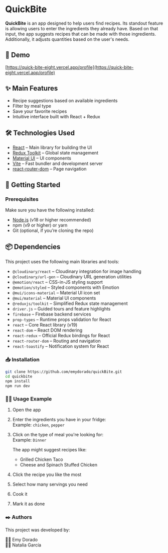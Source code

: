 # QuickBite 

**QuickBite** is an app designed to help users find recipes. Its standout feature is allowing users to enter the ingredients they already have. Based on that input, the app suggests recipes that can be made with those ingredients. Additionally, it adjusts quantities based on the user's needs.

## 🚀 Demo

[https://quick-bite-eight.vercel.app/profile](https://quick-bite-eight.vercel.app/profile)

## ✨ Main Features

- Recipe suggestions based on available ingredients  
- Filter by meal type  
- Save your favorite recipes  
- Intuitive interface built with React + Redux  

## 🛠️ Technologies Used

- [React](https://reactjs.org/) – Main library for building the UI  
- [Redux Toolkit](https://redux-toolkit.js.org/) – Global state management  
- [Material UI](https://mui.com/) – UI components  
- [Vite](https://vitejs.dev/) – Fast bundler and development server  
- [react-router-dom](https://reactrouter.com/) – Page navigation  

## 🚧 Getting Started

### Prerequisites

Make sure you have the following installed:

- [Node.js](https://nodejs.org/) (v18 or higher recommended)  
- npm (v9 or higher) or yarn  
- Git (optional, if you’re cloning the repo)

## 📦 Dependencies

This project uses the following main libraries and tools:

- `@cloudinary/react` – Cloudinary integration for image handling  
- `@cloudinary/url-gen` – Cloudinary URL generation utilities  
- `@emotion/react` – CSS-in-JS styling support  
- `@emotion/styled` – Styled components with Emotion  
- `@mui/icons-material` – Material UI icon set  
- `@mui/material` – Material UI components  
- `@reduxjs/toolkit` – Simplified Redux state management  
- `driver.js` – Guided tours and feature highlights  
- `firebase` – Firebase backend services  
- `prop-types` – Runtime props validation for React  
- `react` – Core React library (v19)  
- `react-dom` – React DOM rendering  
- `react-redux` – Official Redux bindings for React  
- `react-router-dom` – Routing and navigation  
- `react-toastify` – Notification system for React

### 📥 Installation

```bash
git clone https://github.com/emydorado/quickBite.git
cd quickbite
npm install
npm run dev
```
### 👩‍🍳 Usage Example

1. Open the app

2. Enter the ingredients you have in your fridge:  
   Example: `chicken`, `pepper`

3. Click on the type of meal you're looking for:  
   Example: `Dinner`

   The app might suggest recipes like:  
   - Grilled Chicken Taco  
   - Cheese and Spinach Stuffed Chicken  

4. Click the recipe you like the most  
5. Select how many servings you need  
6. Cook it  
7. Mark it as done

### ✒️ Authors

This project was developed by:

👩‍💻 Emy Dorado  
👩‍💻 Natalia García
